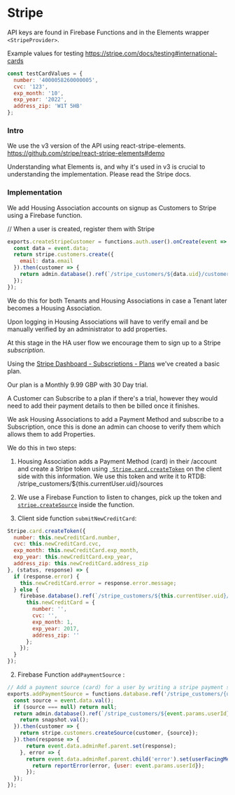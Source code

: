 # Stripe

API keys are found in Firebase Functions and in the Elements wrapper `<StripeProvider>`.


Example values for testing
https://stripe.com/docs/testing#international-cards
````js
const testCardValues = {
  number: '4000058260000005',
  cvc: '123',
  exp_month: '10',
  exp_year: '2022',
  address_zip: 'W1T 5HB'
};
````

### Intro

We use the v3 version of the API using react-stripe-elements. https://github.com/stripe/react-stripe-elements#demo 

Understanding what Elements is, and why it's used in v3 is crucial to understanding the implementation. Please read the Stripe docs.

### Implementation
We add Housing Association accounts on signup as Customers to Stripe using a Firebase function.

// When a user is created, register them with Stripe
````js
exports.createStripeCustomer = functions.auth.user().onCreate(event => {
  const data = event.data;
  return stripe.customers.create({
    email: data.email
  }).then(customer => {
    return admin.database().ref(`/stripe_customers/${data.uid}/customer_id`).set(customer.id);
  });
});
````
We do this for both Tenants and Housing Associations in case a Tenant later becomes a Housing Association.

Upon logging in Housing Associations will have to verify email and be manually verified by an administrator to add properties.

At this stage in the HA user flow we encourage them to sign up to a Stripe *subscription*. 

Using the [Stripe Dashboard - Subscriptions - Plans](https://dashboard.stripe.com/test/plans) we've created a basic plan.

Our plan is a Monthly 9.99 GBP with 30 Day trial.

A Customer can Subscribe to a plan if there's a trial, however they would need to add their payment details to then be billed once it finishes. 

We ask Housing Associations to add a Payment Method and subscribe to a Subscription, once this is done an admin can choose to verify them which allows them to add Properties.

We do this in two steps:
1. Housing Association adds a Payment Method (card) in their /account and create a Stripe token using [` Stripe.card.createToken`](https://stripe.com/docs/api#create_card_token) on the client side with this information. We use this token and write it to RTDB: /stripe_customers/${this.currentUser.uid}/sources

2. We use a Firebase Function to listen to changes, pick up the token and [`stripe.createSource`](https://stripe.com/docs/api#create_card) inside the function.

1. Client side function `submitNewCreditCard`:
````js
Stripe.card.createToken({
  number: this.newCreditCard.number,
  cvc: this.newCreditCard.cvc,
  exp_month: this.newCreditCard.exp_month,
  exp_year: this.newCreditCard.exp_year,
  address_zip: this.newCreditCard.address_zip
}, (status, response) => {
  if (response.error) {
    this.newCreditCard.error = response.error.message;
  } else {
    firebase.database().ref(`/stripe_customers/${this.currentUser.uid}/sources`).push({token: response.id}).then(() => {
      this.newCreditCard = {
        number: '',
        cvc: '',
        exp_month: 1,
        exp_year: 2017,
        address_zip: ''
      };
    });
  }
});
````

2. Firebase Function `addPaymentSource` :
````js
// Add a payment source (card) for a user by writing a stripe payment source token to Realtime database
exports.addPaymentSource = functions.database.ref('/stripe_customers/{userId}/sources/{pushId}/token').onWrite(event => {
  const source = event.data.val();
  if (source === null) return null;
  return admin.database().ref(`/stripe_customers/${event.params.userId}/customer_id`).once('value').then(snapshot => {
    return snapshot.val();
  }).then(customer => {
    return stripe.customers.createSource(customer, {source});
  }).then(response => {
      return event.data.adminRef.parent.set(response);
    }, error => {
      return event.data.adminRef.parent.child('error').set(userFacingMessage(error)).then(() => {
        return reportError(error, {user: event.params.userId});
      });
  });
});
````

